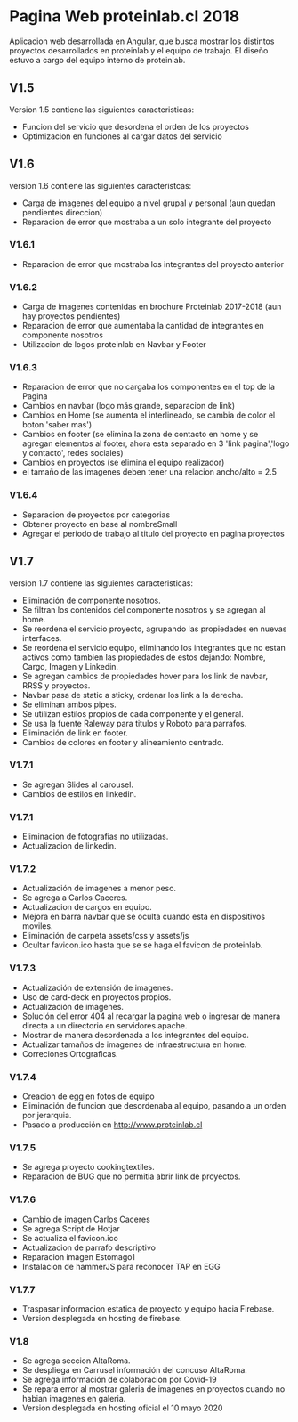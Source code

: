 # Pagina Web proteinlab.cl 2018

Aplicacion web desarrollada en Angular, que busca mostrar los distintos proyectos desarrollados en proteinlab y el equipo de trabajo. El diseño estuvo a cargo del equipo interno de proteinlab.

## V1.5

Version 1.5 contiene las siguientes caracteristicas:

* Funcion del servicio que desordena el orden de los proyectos
* Optimizacion en funciones al cargar datos del servicio


## V1.6

version 1.6 contiene las siguientes caracteristcas:

* Carga de imagenes del equipo a nivel grupal y personal (aun quedan pendientes direccion)
* Reparacion de error que mostraba a un solo integrante del proyecto

### V1.6.1

* Reparacion de error que mostraba los integrantes del proyecto anterior

### V1.6.2

* Carga de imagenes contenidas en brochure Proteinlab 2017-2018 (aun hay proyectos pendientes)
* Reparacion de error que aumentaba la cantidad de integrantes en componente nosotros
* Utilizacion de logos proteinlab en Navbar y Footer

### V1.6.3

* Reparacion de error que no cargaba los componentes en el top de la Pagina
* Cambios en navbar (logo más grande, separacion de link)
* Cambios en Home (se aumenta el interlineado, se cambia de color el boton 'saber mas')
* Cambios en footer (se elimina la zona de contacto en home y se agregan elementos al footer, ahora esta separado en 3 'link pagina','logo y contacto', redes sociales)
* Cambios en proyectos (se elimina el equipo realizador)
* el tamaño de las imagenes deben tener una relacion ancho/alto = 2.5

### V1.6.4

* Separacion de proyectos por categorias
* Obtener proyecto en base al nombreSmall
* Agregar el periodo de trabajo al titulo del proyecto en pagina proyectos

## V1.7

version 1.7 contiene las siguientes caracteristicas:

* Eliminación de componente nosotros.
* Se filtran los contenidos del componente nosotros y se agregan al home.
* Se reordena el servicio proyecto, agrupando las propiedades en nuevas interfaces.
* Se reordena el servicio equipo, eliminando los integrantes que no estan activos como tambien las propiedades de estos dejando: Nombre, Cargo, Imagen y Linkedin.
* Se agregan cambios de propiedades hover para los link de navbar, RRSS y proyectos.
* Navbar pasa de static a sticky, ordenar los link a la derecha.
* Se eliminan ambos pipes.
* Se utilizan estilos propios de cada componente y el general.
* Se usa la fuente Raleway para titulos y Roboto para parrafos.
* Eliminación de link en footer.
* Cambios de colores en footer y alineamiento centrado.

### V1.7.1

* Se agregan Slides al carousel.
* Cambios de estilos en linkedin.

### V1.7.1

* Eliminacion de fotografias no utilizadas.
* Actualizacion de linkedin.

### V1.7.2

* Actualización de imagenes a menor peso.
* Se agrega a Carlos Caceres.
* Actualizacion de cargos en equipo.
* Mejora en barra navbar que se oculta cuando esta en dispositivos moviles.
* Eliminación de carpeta assets/css y assets/js
* Ocultar favicon.ico hasta que se se haga el favicon de proteinlab.

### V1.7.3

* Actualización de extensión de imagenes.
* Uso de card-deck en proyectos propios.
* Actualización de imagenes.
* Solución del error 404 al recargar la pagina web o ingresar de manera directa a un directorio en servidores apache.
* Mostrar de manera desordenada a los integrantes del equipo.
* Actualizar tamaños de imagenes de infraestructura en home.
* Correciones Ortograficas.

### V1.7.4
* Creacion de egg en fotos de equipo
* Eliminación de funcion que desordenaba al equipo, pasando a un orden por jerarquia.
* Pasado a producción en http://www.proteinlab.cl

### V1.7.5
* Se agrega proyecto cookingtextiles.
* Reparacion de BUG que no permitia abrir link de proyectos.

### V1.7.6
* Cambio de imagen Carlos Caceres
* Se agrega Script de Hotjar
* Se actualiza el favicon.ico
* Actualizacion de parrafo descriptivo
* Reparacion imagen Estomago1
* Instalacion de hammerJS para reconocer TAP en EGG 

### V1.7.7
* Traspasar informacion estatica de proyecto y equipo hacia Firebase.
* Version desplegada en hosting de firebase.

### V1.8
* Se agrega seccion AltaRoma.
* Se despliega en Carrusel información del concuso AltaRoma.
* Se agrega información de colaboracion por Covid-19
* Se repara error al mostrar galeria de imagenes en proyectos cuando no habian imagenes en galeria.
* Version desplegada en hosting oficial el 10 mayo 2020

